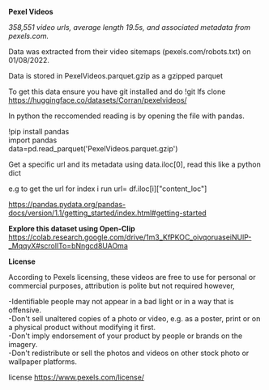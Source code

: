**Pexel Videos**

*358,551 video urls, average length 19.5s, and associated metadata from pexels.com.*

Data was extracted from their video sitemaps (pexels.com/robots.txt) on 01/08/2022.

Data is stored in PexelVideos.parquet.gzip as a gzipped parquet

To get this data ensure you have git installed and do !git lfs clone https://huggingface.co/datasets/Corran/pexelvideos/

In python the reccomended reading is by opening the file with pandas. 

!pip install pandas <br>
import pandas <br>
data=pd.read_parquet('PexelVideos.parquet.gzip') <br>

Get a specific url and its metadata using data.iloc[0], read this like a python dict

e.g to get the url for index i run
url= df.iloc[i]["content_loc"] 

https://pandas.pydata.org/pandas-docs/version/1.1/getting_started/index.html#getting-started

**Explore this dataset using Open-Clip**
https://colab.research.google.com/drive/1m3_KfPKOC_oivqoruaseiNUlP-_MqqyX#scrollTo=bNngcd8UAOma

**License**

According to Pexels licensing, these videos are free to use for personal or commercial purposes, attribution is polite but not required however,

-Identifiable people may not appear in a bad light or in a way that is offensive. <br>
-Don't sell unaltered copies of a photo or video, e.g. as a poster, print or on a physical product without modifying it first. <br>
-Don't imply endorsement of your product by people or brands on the imagery. <br>
-Don't redistribute or sell the photos and videos on other stock photo or wallpaper platforms. <br>

license https://www.pexels.com/license/
